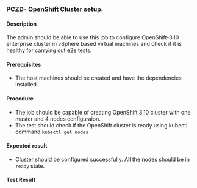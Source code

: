 ### PCZD- OpenShift Cluster setup.

#### Description

The admin should be able to use this job to configure OpenShift-3.10 enterprise cluster in vSphere based virtual machines and check if it is healthy for carrying out e2e tests.

#### Prerequisites

- The host machines should be created and have the dependencies installed.

#### Procedure

- The job should be capable of creating OpenShift 3.10 cluster with one master and 4 nodes configuraion. 
- The test should check if the OpenShift cluster is ready using kubectl command ```kubectl get nodes```

#### Expected result

- Cluster should be configured successfully. All the nodes should be in `ready` state.

#### Test Result
